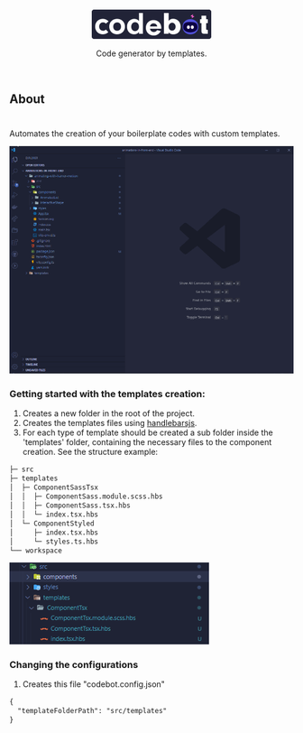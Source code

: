 </br>
<p align="center">
 <img alt='Codebot' src='./assets/logo-codebot.png' href="https://github.com/douglasgomes98/codebot" />
<p align="center"> Code generator by templates. </p>
</p>
</br>

## About

#

<p> Automates the creation of your boilerplate codes with custom templates. </p>

![Creating a component](/assets/codebot.gif)

### Getting started with the templates creation:

1. Creates a new folder in the root of the project.
2. Creates the templates files using [handlebarsjs](https://handlebarsjs.com/).
3. For each type of template should be created a sub folder inside the 'templates' folder, containing the necessary files to the component creation. See the structure example:

```
├─ src
├─ templates
│  ├─ ComponentSassTsx
│  │  ├─ ComponentSass.module.scss.hbs
│  │  ├─ ComponentSass.tsx.hbs
│  │  └─ index.tsx.hbs
│  └─ ComponentStyled
│     ├─ index.tsx.hbs
│     └─ styles.ts.hbs
└── workspace
```

![Template example](/assets/componenthbsexample.png)

### Changing the configurations

1. Creates this file "codebot.config.json"

```
{
  "templateFolderPath": "src/templates"
}
```
